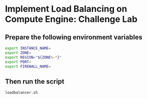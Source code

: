 # Implement Load Balancing on Compute Engine: Challenge Lab

## Prepare the following environment variables

```bash
export INSTANCE_NAME=
export ZONE=
export REGION="${ZONE%-*}"
export PORT=
export FIREWALL_NAME=
```
## Then run the script
```
loadbalancer.sh
